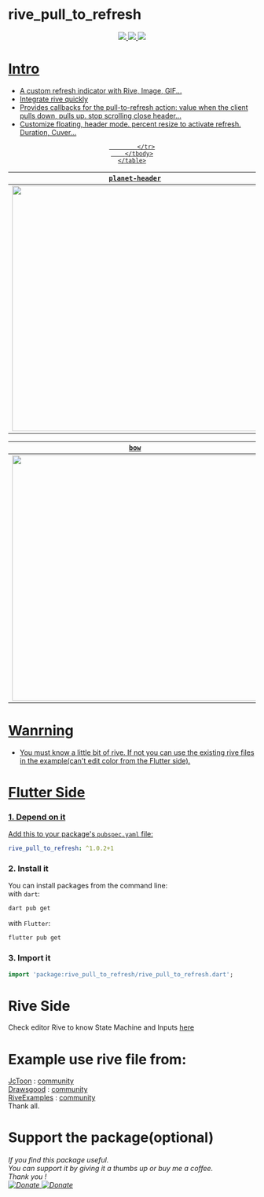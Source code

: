 # rive_pull_to_refresh

<div align="center">
	<a href="https://flutter.io">
    	<img src="https://img.shields.io/badge/Platform-Flutter-blue"/>
	<a href="https://github.com/phucho236/RivePullToRefresh/blob/master/LICENSE">
    	<img src="https://img.shields.io/badge/MIT-LICENSE-orange"/>
	<a href="https://pub.dev/documentation/rive_pull_to_refresh/latest/rive_pull_to_refresh/rive_pull_to_refresh-library.html">
    	<img src="https://img.shields.io/badge/Documentation-Library-blue" />
</div>
		
# Intro

- A custom refresh indicator with Rive, Image, GIF...
- Integrate rive quickly
- Provides callbacks for the pull-to-refresh action:
	value when the client pulls down, pulls up.
	stop scrolling
	close header...
- Customize
	floating, header mode.
	percent resize to activate refresh.
	Duration, Cuver...
<div align="center">
	<table>
		<thead>
			<tr>
			<th style="text-align:center"><code>planet-header</code></th>
			<th style="text-align:center"><code>planet-floating</code></th>
			<th style="text-align:center"><code>liquid</code></th>
			</tr>
		</thead>
		<tbody>
			<tr>
			<td style="text-align:center"><img src="https://github.com/phucho236/RivePullToRefresh/blob/master/assets/planet_header.gif?raw=true" height = "500px"/></td>
			<td style="text-align:center"><img src="https://github.com/phucho236/RivePullToRefresh/blob/master/assets/planet_floating.gif?raw=true" height = "500px"/></td>
			<td style="text-align:center"><img src="https://github.com/phucho236/RivePullToRefresh/blob/master/assets/liquid.gif?raw=true" height = "500px"/></td>
			
			</tr>
		</tbody>
	</table>
</div>
<div align="center">
	<table>
		<thead>
			<tr>
			<th style="text-align:center"><code>bow</code></th>
			<th style="text-align:center"><code>space</code></th>
			<th style="text-align:center"><code>lipid</code></th>
			</tr>
		</thead>
		<tbody>
			<tr>
			<td style="text-align:center"><img src="https://github.com/phucho236/RivePullToRefresh/blob/master/assets/bow.gif?raw=true" height = "500px"/></td>
			<td style="text-align:center"><img src="https://github.com/phucho236/RivePullToRefresh/blob/master/assets/space.gif?raw=true" height = "500px"/></td>
			<td style="text-align:center"><img src="https://github.com/phucho236/RivePullToRefresh/blob/master/assets/lipid.gif?raw=true" height = "500px"/></td>
			</tr>
		</tbody>
	</table>
</div>

# Wanrning
- You must know a little bit of rive. If not you can use the existing rive files in the example(can't edit color from the Flutter side).

# Flutter Side

### 1. Depend on it
Add this to your package's `pubspec.yaml` file:
```yaml
rive_pull_to_refresh: ^1.0.2+1
```

### 2. Install it
You can install packages from the command line:\
with `dart`:

```css
dart pub get
```

with `Flutter`:

```css
flutter pub get
```

### 3. Import it
```dart
import 'package:rive_pull_to_refresh/rive_pull_to_refresh.dart';
```

# Rive Side
Check editor Rive to know State Machine and Inputs [here](https://rive.app/community/8964-17117-pull-to-refresh)
# Example use rive file from:

[JcToon](https://rive.app/@JcToon/) : [community](https://rive.app/community/3146-6725-pull-to-refresh/)\
[Drawsgood](https://rive.app/@drawsgood/) : [community](https://rive.app/community/5251-10495-pull-to-refresh-use-case/)\
[RiveExamples](https://rive.app/@RiveExamples/) : [community](https://rive.app/community/516-982-interactive-animations/)\
Thank all.

# Support the package(optional)
<div  align="left">
	<h6>If you find this package useful.<br>You can support it by giving it a thumbs up or buy me a coffee.<br>Thank you !</\h6><br>
  	<a href="https://www.paypal.com/paypalme/phucho2306">
    	<img src="https://img.shields.io/badge/Donate-Paypal-blue"alt="Donate" />
	<a href="https://me.momo.vn/G9IguZfofzt3CdtWuMu7">
    	<img src="https://img.shields.io/badge/Donate-Momo-D82d88"alt="Donate" />
</div>

